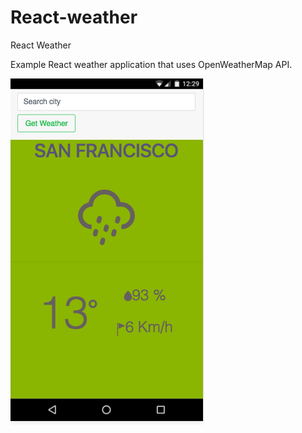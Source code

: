 # React-weather

React Weather

Example React weather application that uses OpenWeatherMap API.

 ![alt tag](https://github.com/olgafedorenko/React-weather/blob/master/images/mobile-version.png)

